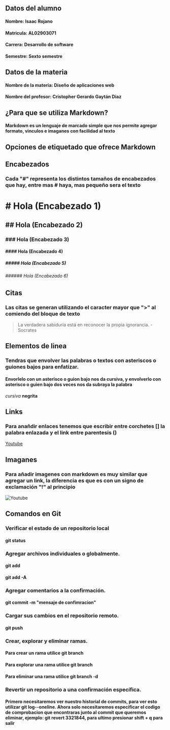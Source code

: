 ## Datos del alumno
#### Nombre: Isaac Rojano
#### Matricula: AL02903071
#### Carrera: Desarrollo de software
#### Semestre: Sexto semestre

## Datos de la materia
#### Nombre de la materia: Diseño de aplicaciones web
#### Nombre del profesor: Cristopher Gerardo Gaytán Diaz 

## ¿Para que se utiliza Markdown?
#### Markdown es un lenguaje de marcado simple que nos permite agregar formato, vinculos e imaganes con facilidad al texto 

## Opciones de etiquetado que ofrece Markdown

## Encabezados
### Cada "#" representa los distintos tamaños de encabezados que hay, entre mas # haya, mas pequeño sera el texto
# # Hola (Encabezado 1) 
## ## Hola (Encabezado 2) 
### ### Hola (Encabezado 3)
#### #### Hola (Encabezado 4)
##### ##### Hola (Encabezado 5)
###### ###### Hola (Encabezado 6) 

## Citas
### Las citas se generan utilizando el caracter mayor que ">" al comiendo del bloque de texto 
> La verdadera sabiduría está en reconocer la propia ignorancia. - Socrates

## Elementos de linea
### Tendras que envolver las palabras o textos con asteriscos o guiones bajos para enfatizar.

#### Envorlelo con un asterisco o guion bajo nos da cursiva, y envolverlo con asterisco o guien bajo dos veces nos da subraya la palabra 
*cursiva*
**negrita**

## Links 
### Para anañdir enlaces tenemos que escribir entre corchetes [] la palabra enlazada y el link entre parentesis ()
[Youtube](https://www.youtube.com/)

## Imaganes
### Para añadir imagenes con markdown es muy similar que agregar un link, la diferencia es que es con un signo de exclamación "!" al principio
![Youtube](https://www.google.com/search?sca_esv=cbd8017fdac8de0a&rlz=1C1UEAD_esMX1078MX1078&sxsrf=ACQVn0-gSdBeuKCp4Lrxb5OzyOJyWEduuw:1706413108368&q=youtube+logo&tbm=isch&source=lnms&sa=X&sqi=2&ved=2ahUKEwir5KeZlP-DAxVDkiYFHcXQCm4Q0pQJegQIDBAB&biw=2133&bih=1021&dpr=0.9#imgrc=46UtfJyG7qC9_M)

## Comandos en Git

### Verificar el estado de un repositorio local
#### git status

### Agregar archivos individuales o globalmente.
#### git add <archivo> 
#### git add -A

### Agregar comentarios a la confirmación.
#### git commit -m "mensaje de confimracion"

### Cargar sus cambios en el repositorio remoto.
#### git push <nombre-remoto> <nombre-de-tu-rama>

### Crear, explorar y eliminar ramas.
#### Para crear un rama utilice git branch <nombre-de-la-rama>
#### Para explorar una rama utilice git branch
#### Para eliminar una rama utilice git branch -d <nombre-de-la-rama>

### Revertir un repositorio a una confirmación específica.
#### Primero necesitaremos ver nuestro historial de commits, para ver esto utilizar git log--oneline. Ahora solo necesitaremos especificar el codigo de comprobacion que encontraras junto al commit que queremos eliminar, ejemplo: git revert 3321844, para ultimo presionar **shift + q** para salir 